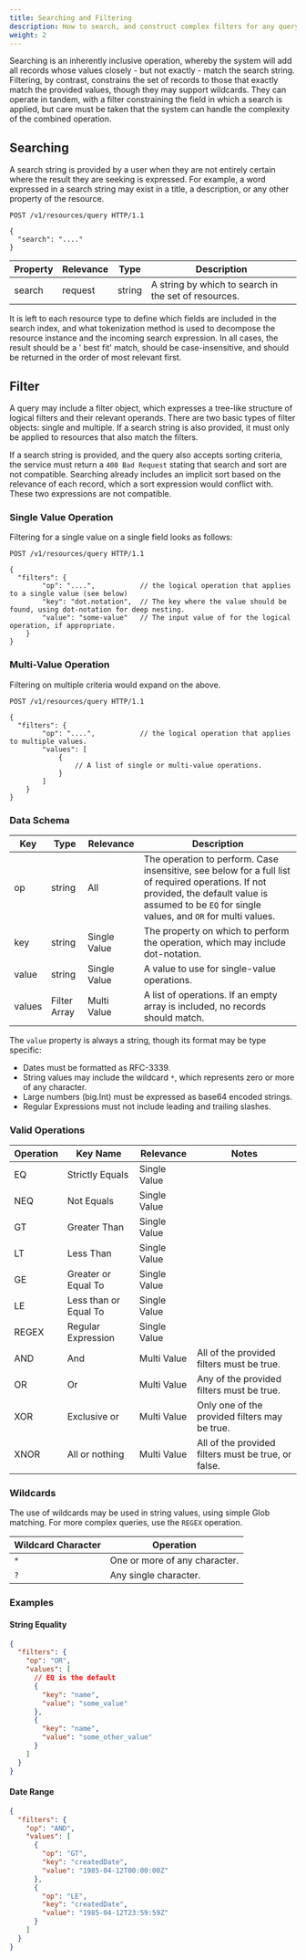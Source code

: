 ```yaml
---
title: Searching and Filtering
description: How to search, and construct complex filters for any query.
weight: 2
---
```


Searching is an inherently inclusive operation, whereby the system will add all records whose values closely - but not
exactly - match the search string. Filtering, by contrast, constrains the set of records to those that exactly match the
provided values, though they may support wildcards. They can operate in tandem, with a filter constraining the field in
which a search is applied, but care must be taken that the system can handle the complexity of the combined operation.

## Searching

A search string is provided by a user when they are not entirely certain where the result they are seeking is expressed.
For example, a word expressed in a search string may exist in a title, a description, or any other property of the
resource.

```http
POST /v1/resources/query HTTP/1.1

{
  "search": "...."
}
```

| Property | Relevance | Type   | Description                                          |
|----------|-----------|--------|------------------------------------------------------|
| search   | request   | string | A string by which to search in the set of resources. |

It is left to each resource type to define which fields are included in the search index, and what tokenization method
is used to decompose the resource instance and the incoming search expression. In all cases, the result should be a '
best fit' match, should be case-insensitive, and should be returned in the order of most relevant first.

## Filter

A query may include a filter object, which expresses a tree-like structure of logical filters and their relevant
operands. There are two basic types of filter objects: single and multiple. If a search string is also provided, it must
only be applied to resources that also match the filters.

If a search string is provided, and the query also accepts sorting criteria, the service must return a `400 Bad Request`
stating that search and sort are not compatible. Searching already includes an implicit sort based on the relevance of
each record, which a sort expression would conflict with. These two expressions are not compatible.

### Single Value Operation

Filtering for a single value on a single field looks as follows:

```http
POST /v1/resources/query HTTP/1.1

{
  "filters": {
        "op": "....",           // the logical operation that applies to a single value (see below)
        "key": "dot.notation",  // The key where the value should be found, using dot-notation for deep nesting.
        "value": "some-value"   // The input value of for the logical operation, if appropriate.
    }
}
```

### Multi-Value Operation

Filtering on multiple criteria would expand on the above.

```http
POST /v1/resources/query HTTP/1.1

{
  "filters": {
        "op": "....",           // the logical operation that applies to multiple values.
        "values": [
            {
                // A list of single or multi-value operations.
            }
        ]
    }
}
```

### Data Schema

| Key    | Type         | Relevance    | Description                                                                                                                                                                                          |
|--------|--------------|--------------|------------------------------------------------------------------------------------------------------------------------------------------------------------------------------------------------------|
| op     | string       | All          | The operation to perform. Case insensitive, see below for a full list of required operations. If not provided, the default value is assumed to be `EQ` for single values, and `OR` for multi values. |
| key    | string       | Single Value | The property on which to perform the operation, which may include dot-notation.                                                                                                                      |
| value  | string       | Single Value | A value to use for single-value operations.                                                                                                                                                          |
| values | Filter Array | Multi Value  | A list of operations. If an empty array is included, no records should match.                                                                                                                        |

The `value` property is always a string, though its format may be type specific:

- Dates must be formatted as RFC-3339.
- String values may include the wildcard `*`, which represents zero or more of any character.
- Large numbers (big.Int) must be expressed as base64 encoded strings.
- Regular Expressions must not include leading and trailing slashes.

### Valid Operations

| Operation | Key Name              | Relevance    | Notes                                               |
|-----------|-----------------------|--------------|-----------------------------------------------------|
| EQ        | Strictly Equals       | Single Value |                                                     |
| NEQ       | Not Equals            | Single Value |                                                     |
| GT        | Greater Than          | Single Value |                                                     |
| LT        | Less Than             | Single Value |                                                     |
| GE        | Greater or Equal To   | Single Value |                                                     |
| LE        | Less than or Equal To | Single Value |                                                     |
| REGEX     | Regular Expression    | Single Value |                                                     |
| AND       | And                   | Multi Value  | All of the provided filters must be true.           |
| OR        | Or                    | Multi Value  | Any of the provided filters must be true.           |
| XOR       | Exclusive or          | Multi Value  | Only one of the provided filters may be true.       |
| XNOR      | All or nothing        | Multi Value  | All of the provided filters must be true, or false. |

### Wildcards

The use of wildcards may be used in string values, using simple Glob matching. For more complex queries, use the `REGEX`
operation.

| Wildcard Character | Operation                     |
|--------------------|-------------------------------|
| `*`                | One or more of any character. |
| `?`                | Any single character.         |

### Examples

#### String Equality

```json
{
  "filters": {
    "op": "OR",
    "values": [
      // EQ is the default
      {
        "key": "name",
        "value": "some_value"
      },
      {
        "key": "name",
        "value": "some_other_value"
      }
    ]
  }
}
```

#### Date Range

```json
{
  "filters": {
    "op": "AND",
    "values": [
      {
        "op": "GT",
        "key": "createdDate",
        "value": "1985-04-12T00:00:00Z"
      },
      {
        "op": "LE",
        "key": "createdDate",
        "value": "1985-04-12T23:59:59Z"
      }
    ]
  }
}
```
